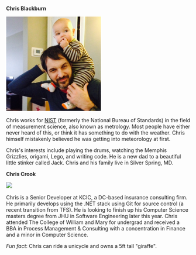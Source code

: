 **Chris Blackburn**

<img src='CJB_JWHB.png'/>

Chris works for [NIST](www.nist.gov) (formerly the National Bureau of Standards) in the field of measurement science, also known as metrology. Most people have either never heard of this, or think it has something to do with the weather. Chris himself mistakenly believed he was getting into meteorology at first.

Chris's interests include playing the drums, watching the Memphis Grizzlies, origami, Lego, and writing code.
He is a new dad to a beautiful little stinker called Jack. Chris and his family live in Silver Spring, MD.

**Chris Crook**

<img src='http://www.kcic.com/documents/christopher-crook-130245136905828480.jpg'/>

Chris is a Senior Developer at KCIC, a DC-based insurance consulting firm.  He primarily develops using the .NET stack using Git for source control (a recent transition from TFS).  He is looking to finish up his Computer Science masters degree from JHU in Software Engineering later this year.  Chris attended The College of William and Mary for undergrad and received a BBA in Process Management & Consulting with a concentration in Finance and a minor in Computer Science.

_Fun fact_: Chris can ride a unicycle and owns a 5ft tall "giraffe".
